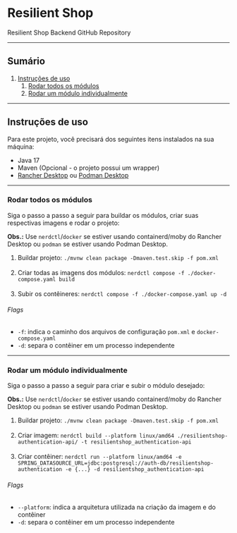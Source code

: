 # Resilient Shop

Resilient Shop Backend GitHub Repository

---

## Sumário

1. [Instruções de uso](#instruções-de-uso)
    1. [Rodar todos os módulos](#rodar-todos-os-módulos)
    2. [Rodar um módulo individualmente](#rodar-um-módulo-individualmente)

---

## Instruções de uso

Para este projeto, você precisará dos seguintes itens instalados na sua máquina:

- Java 17
- Maven (Opcional - o projeto possui um wrapper)
- [Rancher Desktop](https://rancherdesktop.io/) ou [Podman Desktop](https://podman-desktop.io/)

---

### Rodar todos os módulos

Siga o passo a passo a seguir para buildar os módulos, criar suas respectivas imagens e rodar o projeto:

**Obs.:** Use `nerdctl`/`docker` se estiver usando containerd/moby do Rancher Desktop ou `podman` se estiver usando
Podman Desktop.

1. Buildar projeto: `./mvnw clean package -Dmaven.test.skip -f pom.xml`  
   <br>
2. Criar todas as imagens dos módulos: `nerdctl compose -f ./docker-compose.yaml build`  
   <br>
3. Subir os contêineres: `nerdctl compose -f ./docker-compose.yaml up -d`

###### Flags

- `-f`: indica o caminho dos arquivos de configuração `pom.xml` e `docker-compose.yaml`
- `-d`: separa o contêiner em um processo independente

---

### Rodar um módulo individualmente

Siga o passo a passo a seguir para criar e subir o módulo desejado:

**Obs.:** Use `nerdctl`/`docker` se estiver usando containerd/moby do Rancher Desktop ou `podman` se estiver usando
Podman Desktop.

1. Buildar projeto: `./mvnw clean package -Dmaven.test.skip -f pom.xml`  
   <br>
2. Criar imagem: `nerdctl build --platform linux/amd64 ./resilientshop-authentication-api/ -t resilientshop_authentication-api`  
   <br>
3. Criar contêiner:
   `nerdctl run --platform linux/amd64 -e SPRING_DATASOURCE_URL=jdbc:postgresql://auth-db/resilientshop-authentication -e {...} -d resilientshop_authentication-api`

###### Flags

- `--platform`: indica a arquitetura utilizada na criação da imagem e do contêiner
- `-d`: separa o contêiner em um processo independente

